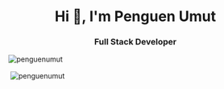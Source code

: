 <h1 align="center">Hi 👋, I'm Penguen Umut</h1>
<h3 align="center">Full Stack Developer</h3>

<p align="left"> <img src="https://komarev.com/ghpvc/?username=penguenumut&label=Profile%20views&color=0e75b6&style=flat" alt="penguenumut" /> </p>

<p>&nbsp;<img align="center" src="https://github-readme-stats.vercel.app/api?username=penguenumut&&count_private=true&&show_icons=true&locale=en" alt="penguenumut" /></p>
